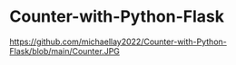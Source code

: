# Counter-with-Python-Flask

https://github.com/michaellay2022/Counter-with-Python-Flask/blob/main/Counter.JPG
